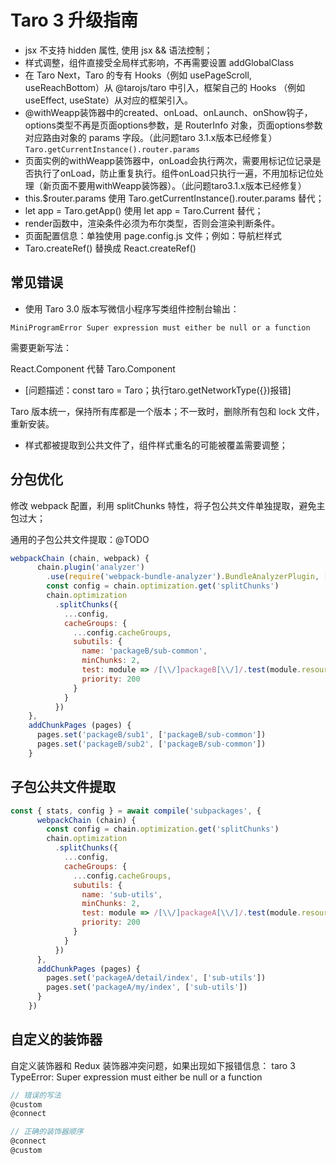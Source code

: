 # Taro 3 升级指南

- jsx 不支持 hidden 属性, 使用 jsx && 语法控制；
- 样式调整，组件直接受全局样式影响，不再需要设置 addGlobalClass
- 在 Taro Next，Taro 的专有 Hooks（例如 usePageScroll, useReachBottom）从 @tarojs/taro 中引入，框架自己的 Hooks （例如 useEffect, useState）从对应的框架引入。
- @withWeapp装饰器中的created、onLoad、onLaunch、onShow钩子，options类型不再是页面options参数，是 RouterInfo 对象，页面options参数对应路由对象的 params 字段。（此问题taro 3.1.x版本已经修复）`Taro.getCurrentInstance().router.params`
- 页面实例的withWeapp装饰器中，onLoad会执行两次，需要用标记位记录是否执行了onLoad，防止重复执行。组件onLoad只执行一遍，不用加标记位处理（新页面不要用withWeapp装饰器）。（此问题taro3.1.x版本已经修复）
- this.$router.params 使用 Taro.getCurrentInstance().router.params 替代；
- let app = Taro.getApp() 使用 let app = Taro.Current 替代；
- render函数中，渲染条件必须为布尔类型，否则会渲染判断条件。
- 页面配置信息：单独使用 page.config.js 文件；例如：导航栏样式
- Taro.createRef() 替换成 React.createRef()

## 常见错误

- 使用 Taro 3.0 版本写微信小程序写类组件控制台输出：
  
`MiniProgramError Super expression must either be null or a function`

需要更新写法：

React.Component 代替 Taro.Component

- [问题描述：const taro = Taro；执行taro.getNetworkType({})报错]

Taro 版本统一，保持所有库都是一个版本；不一致时，删除所有包和 lock 文件，重新安装。

- 样式都被提取到公共文件了，组件样式重名的可能被覆盖需要调整；

## 分包优化

修改 webpack 配置，利用 splitChunks 特性，将子包公共文件单独提取，避免主包过大；

通用的子包公共文件提取：@TODO

```js
webpackChain (chain, webpack) {
      chain.plugin('analyzer')
        .use(require('webpack-bundle-analyzer').BundleAnalyzerPlugin, [])
        const config = chain.optimization.get('splitChunks')
        chain.optimization
          .splitChunks({
            ...config,
            cacheGroups: {
              ...config.cacheGroups,
              subutils: {
                name: 'packageB/sub-common',
                minChunks: 2,
                test: module => /[\\/]packageB[\\/]/.test(module.resource),
                priority: 200
              }
            }
          })
    },
    addChunkPages (pages) {
      pages.set('packageB/sub1', ['packageB/sub-common'])
      pages.set('packageB/sub2', ['packageB/sub-common'])
    }
```

## 子包公共文件提取

```js
const { stats, config } = await compile('subpackages', {
      webpackChain (chain) {
        const config = chain.optimization.get('splitChunks')
        chain.optimization
          .splitChunks({
            ...config,
            cacheGroups: {
              ...config.cacheGroups,
              subutils: {
                name: 'sub-utils',
                minChunks: 2,
                test: module => /[\\/]packageA[\\/]/.test(module.resource),
                priority: 200
              }
            }
          })
      },
      addChunkPages (pages) {
        pages.set('packageA/detail/index', ['sub-utils'])
        pages.set('packageA/my/index', ['sub-utils'])
      }
    })
```

## 自定义的装饰器

自定义装饰器和 Redux 装饰器冲突问题，如果出现如下报错信息：
taro 3 TypeError: Super expression must either be null or a function

```js
// 错误的写法
@custom
@connect

// 正确的装饰器顺序
@connect
@custom
```
